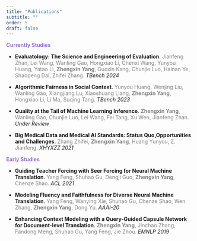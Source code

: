 ```yaml
---
title: "Publications"
subtitle: ""
order: 5
draft: false
---
```


<span style="color:mediumpurple"><b>Currently Studies</b></span>

- **Evaluatology: The Science and Engineering of Evaluation**.
<span style="color:gray">Jianfeng Zhan, Lei Wang, Wanling Gao, Hongxiao Li, Chenxi Wang, Yunyou Huang, Yatao Li, <b>Zhengxin Yang</b>, Guoxin Kang, Chunjie Luo, Hainan Ye, Shaopeng Dai, Zhifei Zhang.</span>
*TBench 2024*

- **Algorithmic Fairness in Social Context**.
<span style="color:gray">Yunyou Huang, Wenjing Liu, Wanling Gao, Xiangjiang Lu, Xiaoshuang Liang, <b>Zhengxin Yang</b>, Hongxiao Li, Li Ma, Suqing Tang.</span>
*TBench 2023*

- **Quality at the Tail of Machine Learning Inference**.
<span style="color:gray"><b>Zhengxin Yang</b>, Wanling Gao, Chunjie Luo, Lei Wang, Fei Tang, Xu Wen, Jianfeng Zhan</span>.
*Under Review*

- **Big Medical Data and Medical AI Standards: Status Quo,Opportunities and Challenges**.
<span style="color:gray">Zhang Zhifei, <b>Zhengxin Yang</b>, Huang Yunyou, Z. Jianfeng.</span>
*XHYXZZ 2021*

<span style="color:mediumpurple"><b>Early Studies</b></span>
- **Guiding Teacher Forcing with Seer Forcing for Neural Machine Translation**.
<span style="color:gray">Yang Feng, Shuhao Gu, Dengji Guo, <b>Zhengxin Yang</b>, Chenze Shao.</span>
*ACL 2021*

- **Modeling Fluency and Faithfulness for Diverse Neural Machine Translation**.
<span style="color:gray">Yang Feng, Wanying Xie, Shuhao Gu, Chenze Shao, Wen Zhang, <b>Zhengxin Yang</b>, Dong Yu.</span>
*AAAI-20*

- **Enhancing Context Modeling with a Query-Guided Capsule Network for Document-level Translation**.
<span style="color:gray"><b>Zhengxin Yang</b>, Jinchao Zhang, Fandong Meng, Shuhao Gu, Yang Feng, Jie Zhou.</span>
*EMNLP 2019*
